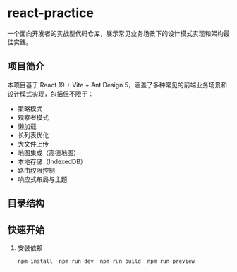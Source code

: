 # react-practice

一个面向开发者的实战型代码仓库，展示常见业务场景下的设计模式实现和架构最佳实践。

## 项目简介

本项目基于 React 19 + Vite + Ant Design 5，涵盖了多种常见的前端业务场景和设计模式实现，包括但不限于：

- 策略模式
- 观察者模式
- 懒加载
- 长列表优化
- 大文件上传
- 地图集成（高德地图）
- 本地存储（IndexedDB）
- 路由权限控制
- 响应式布局与主题

## 目录结构

## 快速开始

1. 安装依赖

   ```sh
   npm install  npm run dev  npm run build  npm run preview
   ```
